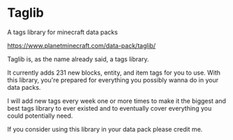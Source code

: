# Taglib
A tags library for minecraft data packs

https://www.planetminecraft.com/data-pack/taglib/


Taglib is, as the name already said, a tags library.

It currently adds 231 new blocks, entity, and item tags for you to use.
With this library, you're prepared for everything you possibly wanna do in your data packs.

I will add new tags every week one or more times to make it the biggest and best tags library to ever existed
and to eventually cover everything you could potentially need.

If you consider using this library in your data pack please credit me.
